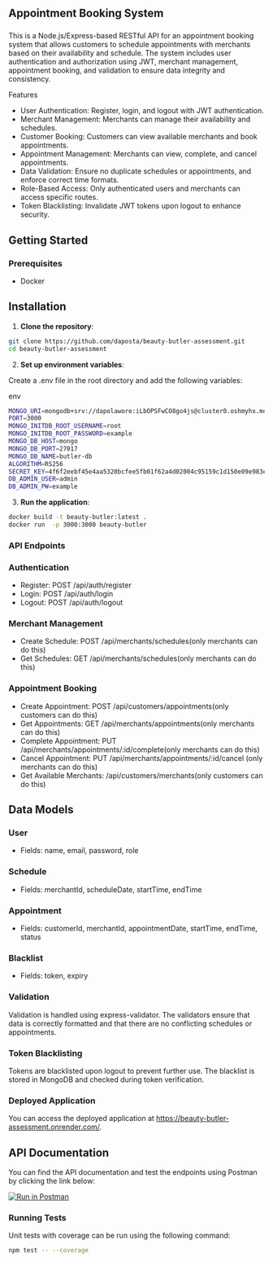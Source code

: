 ## Appointment Booking System

###

This is a Node.js/Express-based RESTful API for an appointment booking system that allows customers to schedule appointments with merchants based on their availability and schedule. The system includes user authentication and authorization using JWT, merchant management, appointment booking, and validation to ensure data integrity and consistency.

Features

- User Authentication: Register, login, and logout with JWT authentication.
- Merchant Management: Merchants can manage their availability and schedules.
- Customer Booking: Customers can view available merchants and book appointments.
- Appointment Management: Merchants can view, complete, and cancel appointments.
- Data Validation: Ensure no duplicate schedules or appointments, and enforce correct time formats.
- Role-Based Access: Only authenticated users and merchants can access specific routes.
- Token Blacklisting: Invalidate JWT tokens upon logout to enhance security.

## Getting Started

### Prerequisites

- Docker

## Installation

1. **Clone the repository**:

```bash
git clone https://github.com/daposta/beauty-butler-assessment.git
cd beauty-butler-assessment
```

2. **Set up environment variables**:

Create a .env file in the root directory and add the following variables:

env

```bash
MONGO_URI=mongodb+srv://dapolawore:iLbOPSFwCO8go4js@cluster0.oshmyhx.mongodb.net/?retryWrites=true&w=majority&appName=Cluster0
PORT=3000
MONGO_INITDB_ROOT_USERNAME=root
MONGO_INITDB_ROOT_PASSWORD=example
MONGO_DB_HOST=mongo
MONGO_DB_PORT=27017
MONGO_DB_NAME=butler-db
ALGORITHM=RS256
SECRET_KEY=4f6f2eebf45e4aa5320bcfee5fb01f62a4d02004c95159c1d150e09e983eb119
DB_ADMIN_USER=admin
DB_ADMIN_PW=example


```

3. **Run the application**:

```bash
docker build -t beauty-butler:latest .
docker run  -p 3000:3000 beauty-butler

```

### API Endpoints

### Authentication

- Register: POST /api/auth/register
- Login: POST /api/auth/login
- Logout: POST /api/auth/logout

### Merchant Management

- Create Schedule: POST /api/merchants/schedules(only merchants can do this)
- Get Schedules: GET /api/merchants/schedules(only merchants can do this)

### Appointment Booking

- Create Appointment: POST /api/customers/appointments(only customers can do this)
- Get Appointments: GET /api/merchants/appointments(only merchants can do this)
- Complete Appointment: PUT /api/merchants/appointments/:id/complete(only merchants can do this)
- Cancel Appointment: PUT /api/merchants/appointments/:id/cancel (only merchants can do this)
- Get Available Merchants: /api/customers/merchants(only customers can do this)

## Data Models

### User

- Fields: name, email, password, role

### Schedule

- Fields: merchantId, scheduleDate, startTime, endTime

### Appointment

- Fields: customerId, merchantId, appointmentDate, startTime, endTime, status

### Blacklist
- Fields: token, expiry

### Validation

Validation is handled using express-validator. The validators ensure that data is correctly formatted and that there are no conflicting schedules or appointments.

### Token Blacklisting

Tokens are blacklisted upon logout to prevent further use. The blacklist is stored in MongoDB and checked during token verification.

### Deployed Application
You can access the deployed application at https://beauty-butler-assessment.onrender.com/.

## API Documentation

You can find the API documentation and test the endpoints using Postman by clicking the link below:

[![Run in Postman](https://run.pstmn.io/button.svg)](https://www.postman.com/planetary-desert-737843/workspace/beauty-butler/request/31662146-fca7cd30-5dad-464c-8f17-96c0ae45d366)


### Running Tests

Unit tests with coverage can be run using the following command:

```bash
npm test -- --coverage   

```